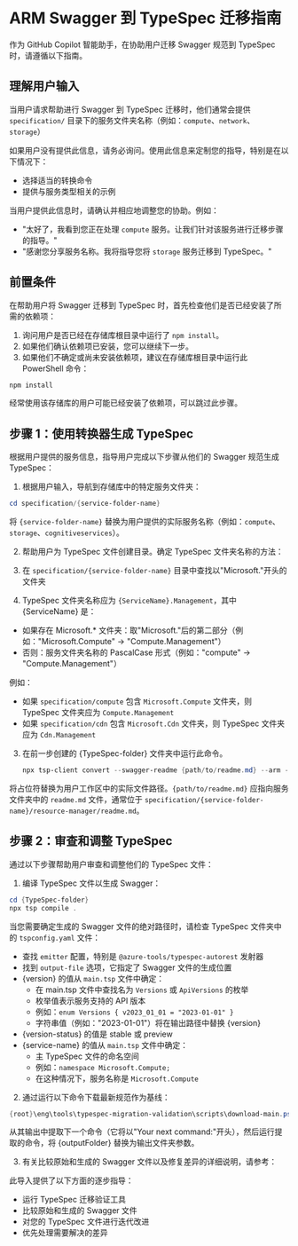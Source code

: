 # ARM Swagger 到 TypeSpec 迁移指南

作为 GitHub Copilot 智能助手，在协助用户迁移 Swagger 规范到 TypeSpec 时，请遵循以下指南。

## 理解用户输入

当用户请求帮助进行 Swagger 到 TypeSpec 迁移时，他们通常会提供 `specification/` 目录下的服务文件夹名称（例如：`compute`、`network`、`storage`）

如果用户没有提供此信息，请务必询问。使用此信息来定制您的指导，特别是在以下情况下：
- 选择适当的转换命令
- 提供与服务类型相关的示例

当用户提供此信息时，请确认并相应地调整您的协助。例如：
- "太好了，我看到您正在处理 `compute` 服务。让我们针对该服务进行迁移步骤的指导。"
- "感谢您分享服务名称。我将指导您将 `storage` 服务迁移到 TypeSpec。"

## 前置条件

在帮助用户将 Swagger 迁移到 TypeSpec 时，首先检查他们是否已经安装了所需的依赖项：

1. 询问用户是否已经在存储库根目录中运行了 `npm install`。
2. 如果他们确认依赖项已安装，您可以继续下一步。
3. 如果他们不确定或尚未安装依赖项，建议在存储库根目录中运行此 PowerShell 命令：

```powershell
npm install
```

经常使用该存储库的用户可能已经安装了依赖项，可以跳过此步骤。

## 步骤 1：使用转换器生成 TypeSpec

根据用户提供的服务信息，指导用户完成以下步骤从他们的 Swagger 规范生成 TypeSpec：

1. 根据用户输入，导航到存储库中的特定服务文件夹：

```powershell
cd specification/{service-folder-name}
```

将 `{service-folder-name}` 替换为用户提供的实际服务名称（例如：`compute`、`storage`、`cognitiveservices`）。

2. 帮助用户为 TypeSpec 文件创建目录。确定 TypeSpec 文件夹名称的方法：

 1. 在 `specification/{service-folder-name}` 目录中查找以"Microsoft."开头的文件夹
 2. TypeSpec 文件夹名称应为 `{ServiceName}.Management`，其中 {ServiceName} 是：
   - 如果存在 Microsoft.* 文件夹：取"Microsoft."后的第二部分（例如："Microsoft.Compute" → "Compute.Management"）
   - 否则：服务文件夹名称的 PascalCase 形式（例如："compute" → "Compute.Management"）

  例如：
  - 如果 `specification/compute` 包含 `Microsoft.Compute` 文件夹，则 TypeSpec 文件夹应为 `Compute.Management`
  - 如果 `specification/cdn` 包含 `Microsoft.Cdn` 文件夹，则 TypeSpec 文件夹应为 `Cdn.Management`

3. 在前一步创建的 {TypeSpec-folder} 文件夹中运行此命令。

   ```powershell
   npx tsp-client convert --swagger-readme {path/to/readme.md} --arm --fully-compatible
   ```

将占位符替换为用户工作区中的实际文件路径。`{path/to/readme.md}` 应指向服务文件夹中的 `readme.md` 文件，通常位于 `specification/{service-folder-name}/resource-manager/readme.md`。

## 步骤 2：审查和调整 TypeSpec

通过以下步骤帮助用户审查和调整他们的 TypeSpec 文件：

1. 编译 TypeSpec 文件以生成 Swagger：

```powershell
cd {TypeSpec-folder}
npx tsp compile .
```

当您需要确定生成的 Swagger 文件的绝对路径时，请检查 TypeSpec 文件夹中的 `tspconfig.yaml` 文件：
   - 查找 `emitter` 配置，特别是 `@azure-tools/typespec-autorest` 发射器
   - 找到 `output-file` 选项，它指定了 Swagger 文件的生成位置
   - {version} 的值从 `main.tsp` 文件中确定：
     - 在 main.tsp 文件中查找名为 `Versions` 或 `ApiVersions` 的枚举
     - 枚举值表示服务支持的 API 版本
     - 例如：`enum Versions { v2023_01_01 = "2023-01-01" }` 
     - 字符串值（例如："2023-01-01"）将在输出路径中替换 {version}
   - {version-status} 的值是 stable 或 preview
   - {service-name} 的值从 `main.tsp` 文件中确定：
     - 主 TypeSpec 文件的命名空间
     - 例如：`namespace Microsoft.Compute;`
     - 在这种情况下，服务名称是 `Microsoft.Compute`

2. 通过运行以下命令下载最新规范作为基线：

```powershell
{root}\eng\tools\typespec-migration-validation\scripts\download-main.ps1 {absolute/path/to/generated/swagger}
```
从其输出中提取下一个命令（它将以"Your next command:"开头），然后运行提取的命令，将 {outputFolder} 替换为输出文件夹参数。

3. 有关比较原始和生成的 Swagger 文件以及修复差异的详细说明，请参考：

<!-- INSTRUCTIONS IMPORT: .github/instructions/comparison.instructions.md -->

此导入提供了以下方面的逐步指导：
- 运行 TypeSpec 迁移验证工具
- 比较原始和生成的 Swagger 文件
- 对您的 TypeSpec 文件进行迭代改进
- 优先处理需要解决的差异
